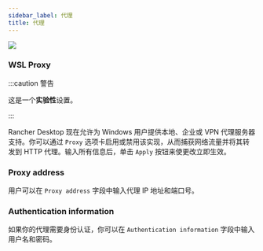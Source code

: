 ```yaml
---
sidebar_label: 代理
title: 代理
---
```


![](https://suse-rancher-media.s3.amazonaws.com/desktop/v1.9/preferences/Windows_wsl_tabProxy.png)

### WSL Proxy

:::caution 警告

这是一个**实验性**设置。

:::

Rancher Desktop 现在允许为 Windows 用户提供本地、企业或 VPN 代理服务器支持。你可以通过 `Proxy` 选项卡启用或禁用该实现，从而捕获网络流量并将其转发到 HTTP 代理。输入所有信息后，单击 `Apply` 按钮来使更改立即生效。

### Proxy address

用户可以在 `Proxy address` 字段中输入代理 IP 地址和端口号。

### Authentication information

如果你的代理需要身份认证，你可以在 `Authentication information` 字段中输入用户名和密码。

